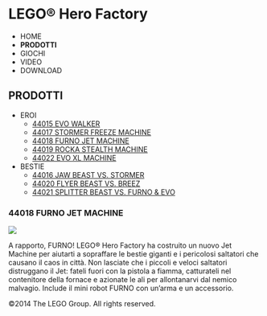 # LEGO® Hero Factory

- HOME
- **PRODOTTI**
- GIOCHI
- VIDEO
- DOWNLOAD

## PRODOTTI

- EROI
  - [44015 EVO WALKER](/it-IT/themes/Hero-Factory/products/44015.md)
  - [44017 STORMER FREEZE MACHINE](/it-IT/themes/Hero-Factory/products/44017.md)
  - [44018 FURNO JET MACHINE](/it-IT/themes/Hero-Factory/products/44018.md)
  - [44019 ROCKA STEALTH MACHINE](/it-IT/themes/Hero-Factory/products/44019.md)
  - [44022 EVO XL MACHINE](/it-IT/themes/Hero-Factory/products/44022.md)
- BESTIE
  - [44016 JAW BEAST VS. STORMER](/it-IT/themes/Hero-Factory/products/44016.md)
  - [44020 FLYER BEAST VS. BREEZ](/it-IT/themes/Hero-Factory/products/44020.md)
  - [44021 SPLITTER BEAST VS. FURNO &amp; EVO](/it-IT/themes/Hero-Factory/products/44021.md)

### 44018 FURNO JET MACHINE

![](https://www.lego.com/cdn/product-assets/product.img.pri/44018_prod.jpg)

A rapporto, FURNO! LEGO® Hero Factory ha costruito un nuovo Jet Machine per aiutarti a sopraffare le bestie giganti e i pericolosi saltatori che causano il caos in città. Non lasciate che i piccoli e veloci saltatori distruggano il Jet: fateli fuori con la pistola a fiamma, catturateli nel contenitore della fornace e azionate le ali per allontanarvi dal nemico malvagio. Include il mini robot FURNO con un’arma e un accessorio.

&copy;2014 The LEGO Group. All rights reserved.
